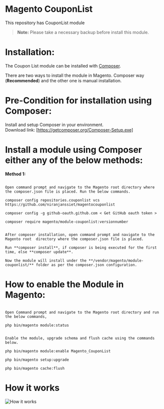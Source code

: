 # Magento CouponList

This repository has CouponList module


> **Note:** Please take a necessary backup before install this module.


# Installation:

The Coupon List module can be installed with [Composer](https://getcomposer.org/). 

There are two ways to install the module in  Magento. Composer way (**Recommended**) and the other one is manual installation.

# Pre-Condition for installation using Composer:

   Install and setup Composer in your environment.                                                  
   Download link: [https://getcomposer.org/Composer-Setup.exe]


# Install a module using Composer either any of the below methods:

**Method 1:**

```

Open command prompt and navigate to the Magento root directory where the composer.json file is placed. Run the below commands.
  
composer config repositories.couponlist vcs https://github.com/niranjanssiet/magentocouponlist
  
composer config -g github-oauth.github.com < Get GitHub oauth token >
  
composer require magento/module-couponlist:versionnumber


After composer installation, open command prompt and navigate to the Magento root  directory where the composer.json file is placed.
         
Run **composer install**, if composer is being executed for the first time, else **composer update**.

Now the module will install under the **/vendor/magento/module-couponlist/** folder as per the composer.json configuration.

```
          
# How to enable the Module in Magento:

```
        
Open Command prompt and navigate to the Magento root directory and run the below commands,   

php bin/magento module:status 
            

Enable the module, upgrade schema and flush cache using the commands below.
  
php bin/magento module:enable Magento_CouponList
             
php bin/magento setup:upgrade 
            
php bin/magento cache:flush

```
		
# How it works

![How it works](https://i.ibb.co/zfd0mNH/couponlist.gif)

